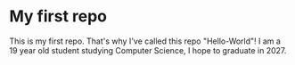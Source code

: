 # My first repo
This is my first repo. That's why I've called this repo "Hello-World"!
I am a 19 year old student studying Computer Science, I hope to graduate in 2027.
